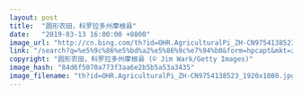 ```yaml
---
layout: post
title:  "圆形农田，科罗拉多州摩根县"
date:   "2019-03-13 16:00:00 +0800"
image_url: "http://cn.bing.com/th?id=OHR.AgriculturalPi_ZH-CN9754138523_1920x1080.jpg&rf=NorthMale_1920x1080.jpg&pid=hp"
link: "/search?q=%e5%9c%86%e5%bd%a2%e5%86%9c%e7%94%b0&form=hpcapt&mkt=zh-cn"
copyright: "圆形农田，科罗拉多州摩根县 (© Jim Wark/Getty Images)"
image_hash: "84d6f5070a773f3aa6e2b5b5a53a3435"
image_filename: "th?id=OHR.AgriculturalPi_ZH-CN9754138523_1920x1080.jpg&rf=NorthMale_1920x1080.jpg&pid=hp"
---
```

